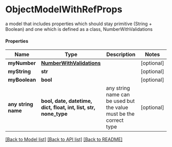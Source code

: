 # ObjectModelWithRefProps

a model that includes properties which should stay primitive (String + Boolean) and one which is defined as a class, NumberWithValidations

#### Properties
Name | Type | Description | Notes
------------ | ------------- | ------------- | -------------
**myNumber** | [**NumberWithValidations**](NumberWithValidations.md) |  | [optional] 
**myString** | **str** |  | [optional] 
**myBoolean** | **bool** |  | [optional] 
**any string name** | **bool, date, datetime, dict, float, int, list, str, none_type** | any string name can be used but the value must be the correct type | [optional]

[[Back to Model list]](../README.md#documentation-for-models) [[Back to API list]](../README.md#documentation-for-api-endpoints) [[Back to README]](../README.md)

